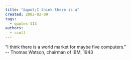 ```yaml
---
title: "&quot;I think there is a"
created: 2002-02-09
tags: 
  - quotes-113
authors: 
  - scott
---
```


"I think there is a world market for maybe five computers."  
\-- Thomas Watson, chairman of IBM, 1943
